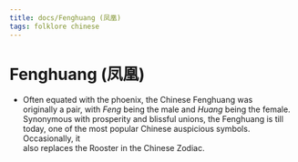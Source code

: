 ```yaml
---
title: docs/Fenghuang (凤凰)
tags: folklore chinese
---
```


# Fenghuang (凤凰)
- Often equated with the phoenix, the Chinese Fenghuang was  
	originally a pair, with _Feng_ being the male and _Huang_ being the female.  
	Synonymous with prosperity and blissful unions, the Fenghuang is till  
	today, one of the most popular Chinese auspicious symbols. Occasionally, it  
	also replaces the Rooster in the Chinese Zodiac.